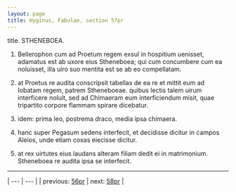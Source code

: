 ```yaml
---
layout: page
title: Hyginus, Fabulae, section 57pr
---
```


title. STHENEBOEA.



1. Bellerophon cum ad Proetum regem exsul in hospitium uenisset, adamatus est ab uxore eius Stheneboea; qui cum concumbere cum ea noluisset, illa uiro suo mentita est se ab eo compellatam.



2. at Proetus re audita conscripsit tabellas de ea re et mittit eum ad Iobatam regem, patrem Stheneboeae. quibus lectis talem uirum interficere noluit, sed ad Chimaeram eum interficiendum misit, quae tripartito corpore flammam spirare dicebatur.



3. idem: prima leo, postrema draco, media ipsa chimaera.



4. hanc super Pegasum sedens interfecit, et decidisse dicitur in campos Aleios, unde etiam coxas eiecisse dicitur.



5. at rex uirtutes eius laudans alteram filiam dedit ei in matrimonium. Stheneboea re audita ipsa se interfecit.



---

| --- | --- |
| previous: [56pr](../56pr/) | next: [58pr](../58pr/) |